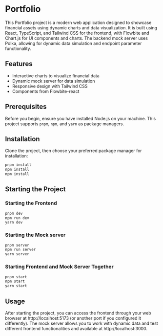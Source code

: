 # Portfolio

This Portfolio project is a modern web application designed to showcase financial assets using
dynamic charts and data visualization. It is built using React, TypeScript, and Tailwind CSS for the
frontend, with Flowbite and Chart.js for UI components and charts. The backend mock server uses
Polka, allowing for dynamic data simulation and endpoint parameter functionality.

## Features

- Interactive charts to visualize financial data
- Dynamic mock server for data simulation
- Responsive design with Tailwind CSS
- Components from Flowbite-react

## Prerequisites

Before you begin, ensure you have installed Node.js on your machine. This project
supports `pnpm`, `npm`, and `yarn` as package managers.

## Installation

Clone the project, then choose your preferred package manager for installation:

```bash
pnpm install
npm install
npm install
```

## Starting the Project

### Starting the Frontend

```bash
pnpm dev
npm run dev
yarn dev
```

### Starting the Mock server

```bash
pnpm server
npm run server
yarn server
```

### Starting Frontend and Mock Server Together

```bash
pnpm start
npm start
yarn start
```

## Usage

After starting the project, you can access the frontend through your web browser
at http://localhost:5173 (or another port if you configured it differently). The mock server allows
you to work with dynamic data and test different frontend functionalities and available
at http://localhost:3000.

